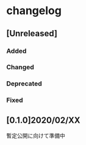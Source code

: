 # changelog

<!-- ## [ver. number] yyyy/mm/dd
### Added
- 新機能
### Changed
- 既存機能の変更
### Deprecated
- 将来的に削除される機能
### Removed
- 削除された機能
### Fixed
- 不具合修正 -->

## [Unreleased]
### Added
### Changed
### Deprecated
### Fixed

## [0.1.0]2020/02/XX
暫定公開に向けて準備中
